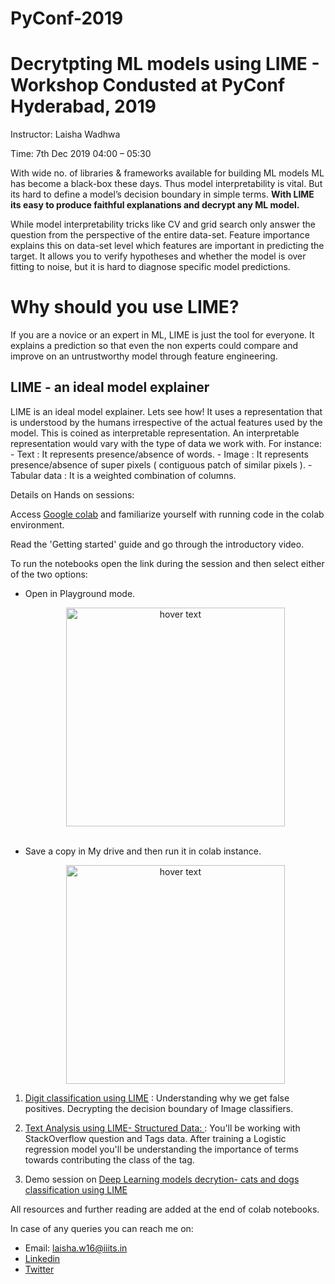 # PyConf-2019 

# Decrytpting ML models using LIME - Workshop Condusted at PyConf Hyderabad, 2019

Instructor: Laisha Wadhwa

Time: 7th Dec 2019 04:00 – 05:30

With wide no. of libraries & frameworks available for building ML models ML has become a black-box these days. Thus model interpretability is vital. But its hard to define a model’s decision boundary in simple terms. **With LIME its easy to produce faithful explanations and decrypt any ML model.**

While model interpretability tricks like CV and grid search only answer the question from the perspective of the entire data-set. Feature importance explains this on data-set level which features are important in predicting the target. It allows you to verify hypotheses and whether the model is over fitting to noise, but it is hard to diagnose specific model predictions.

# Why should you use LIME?

If you are a novice or an expert in ML, LIME is just the tool for everyone. It explains a prediction so that even the non experts could compare and improve on an untrustworthy model through feature engineering. 
## LIME - an ideal model explainer

LIME is an ideal model explainer. Lets see how!
It uses a representation that is understood by the humans irrespective of the actual features used by the model. This is coined as interpretable representation. An interpretable representation would vary with the type of data we work with. For instance:
    - Text : It represents presence/absence of words.
    - Image : It represents presence/absence of super pixels ( contiguous patch of similar pixels ).
    - Tabular data : It is a weighted combination of columns.

Details on Hands on sessions:

Access [Google colab](https://colab.research.google.com/) and familiarize yourself with running code in the colab environment.

Read the 'Getting started' guide and go through the introductory video.


To run the notebooks open the link during the session and then select either of the two options:
<ul>
<li> Open in Playground mode.
<p align="center">
  <img src="/images/playground.PNG" width="350" title="hover text">
</p>

</li>
&nbsp;

<li> Save a copy in My drive and then run it in colab instance.
<p align="center">
  <img src="/images/saveCopy.PNG" width="350" title="hover text">
</p>
</ul>



1. [Digit classification using LIME](https://colab.research.google.com/drive/1WFGxoMV4UpIlqm1mw6Y2bBcr7G_44VbC#scrollTo=0LSML3Mr2cpF) : Understanding why we get false positives. Decrypting the decision boundary of Image classifiers.

2. [Text Analysis using LIME- Structured Data: ](https://colab.research.google.com/drive/1Od8jqECtBOcGrNpx_epo8NbY6N4lKUQH#scrollTo=OQN5tLu4DhFX)
: You'll be working with StackOverflow question and Tags data. After training a Logistic regression model you'll be understanding the importance of terms towards contributing the class of the tag.

3. Demo session on [Deep Learning models decrytion- cats and dogs classification using LIME](https://colab.research.google.com/drive/1kE3cOaVEIB-hK5IDMucNUJPF7MIaLSLP#scrollTo=aIkWfAsy1TjS)

All resources and further reading are added at the end of colab notebooks.

In case of any queries you can reach me on:
- Email: laisha.w16@iiits.in
- [Linkedin](https://in.linkedin.com/in/laisha-wadhwa-313b1212a)
- [Twitter](https:www.twitter.com/laishawadhwa)

